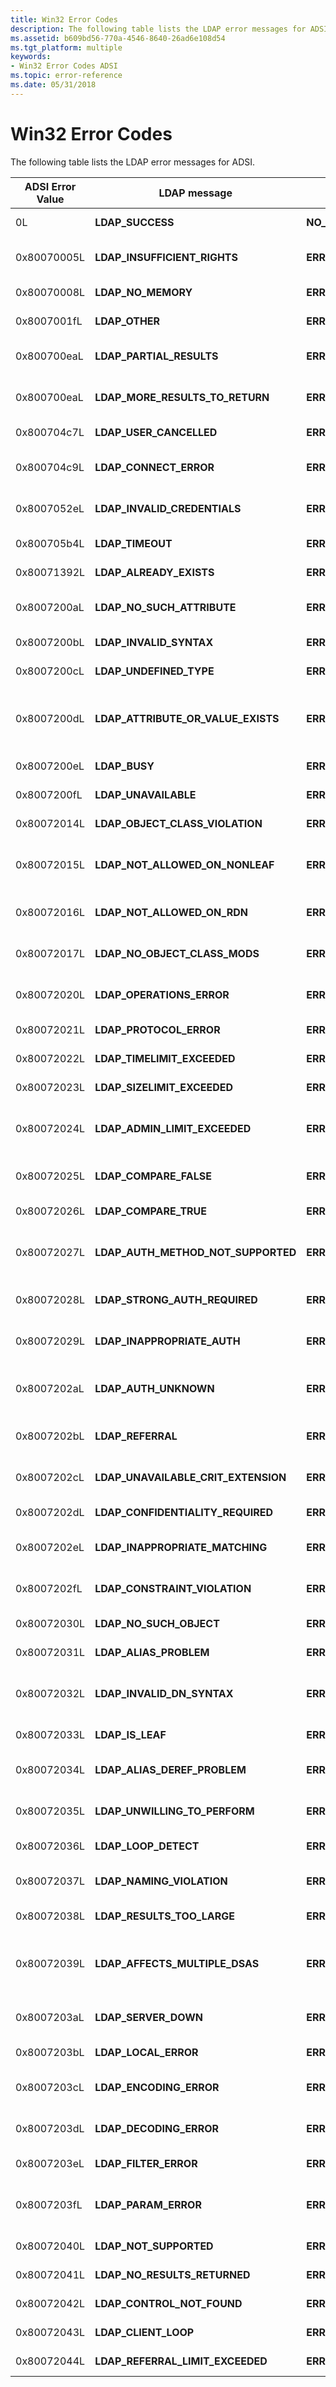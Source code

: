 ```yaml
---
title: Win32 Error Codes
description: The following table lists the LDAP error messages for ADSI.
ms.assetid: b609bd56-770a-4546-8640-26ad6e108d54
ms.tgt_platform: multiple
keywords:
- Win32 Error Codes ADSI
ms.topic: error-reference
ms.date: 05/31/2018
---
```


# Win32 Error Codes

The following table lists the LDAP error messages for ADSI.



| ADSI Error Value | LDAP message                           | Win32 message                               | Description                                      |
|------------------|----------------------------------------|---------------------------------------------|--------------------------------------------------|
| 0L               | **LDAP\_SUCCESS**                      | **NO\_ERROR**                               | Operation succeeded.                             |
| 0x80070005L      | **LDAP\_INSUFFICIENT\_RIGHTS**         | **ERROR\_ACCESS\_DENIED**                   | User has insufficient access rights.             |
| 0x80070008L      | **LDAP\_NO\_MEMORY**                   | **ERROR\_NOT\_ENOUGH\_MEMORY**              | System is out of memory.                         |
| 0x8007001fL      | **LDAP\_OTHER**                        | **ERROR\_GEN\_FAILURE**                     | Unknown error.                                   |
| 0x800700eaL      | **LDAP\_PARTIAL\_RESULTS**             | **ERROR\_MORE\_DATA**                       | Partial results and referrals received.          |
| 0x800700eaL      | **LDAP\_MORE\_RESULTS\_TO\_RETURN**    | **ERROR\_MORE\_DATA**                       | More results are to be returned.                 |
| 0x800704c7L      | **LDAP\_USER\_CANCELLED**              | **ERROR\_CANCELLED**                        | User canceled the operation.                     |
| 0x800704c9L      | **LDAP\_CONNECT\_ERROR**               | **ERROR\_CONNECTION\_REFUSED**              | Cannot establish the connection.                 |
| 0x8007052eL      | **LDAP\_INVALID\_CREDENTIALS**         | **ERROR\_LOGON\_FAILURE**                   | Supplied credential is not valid.                |
| 0x800705b4L      | **LDAP\_TIMEOUT**                      | **ERROR\_TIMEOUT**                          | Search timed out.                                |
| 0x80071392L      | **LDAP\_ALREADY\_EXISTS**              | **ERROR\_OBJECT\_ALREADY\_EXISTS**          | Object already exists.                           |
| 0x8007200aL      | **LDAP\_NO\_SUCH\_ATTRIBUTE**          | **ERROR\_DS\_NO\_ATTRIBUTE\_OR\_VALUE**     | Requested attribute does not exist.              |
| 0x8007200bL      | **LDAP\_INVALID\_SYNTAX**              | **ERROR\_DS\_INVALID\_ATTRIBUTE\_SYNTAX**   | Syntax is not valid.                             |
| 0x8007200cL      | **LDAP\_UNDEFINED\_TYPE**              | **ERROR\_DS\_ATTRIBUTE\_TYPE\_UNDEFINED**   | Type not defined.                                |
| 0x8007200dL      | **LDAP\_ATTRIBUTE\_OR\_VALUE\_EXISTS** | **ERROR\_DS\_ATTRIBUTE\_OR\_VALUE\_EXISTS** | Attribute exists or the value has been assigned. |
| 0x8007200eL      | **LDAP\_BUSY**                         | **ERROR\_DS\_BUSY**                         | Server is busy.                                  |
| 0x8007200fL      | **LDAP\_UNAVAILABLE**                  | **ERROR\_DS\_UNAVAILABLE**                  | Server is not available.                         |
| 0x80072014L      | **LDAP\_OBJECT\_CLASS\_VIOLATION**     | **ERROR\_DS\_OBJ\_CLASS\_VIOLATION**        | Object class violation.                          |
| 0x80072015L      | **LDAP\_NOT\_ALLOWED\_ON\_NONLEAF**    | **ERROR\_DS\_CANT\_ON\_NON\_LEAF**          | Operation is not allowed on a non- leaf object.  |
| 0x80072016L      | **LDAP\_NOT\_ALLOWED\_ON\_RDN**        | **ERROR\_DS\_CANT\_ON\_RDN**                | Operation is not allowed on an RDN.              |
| 0x80072017L      | **LDAP\_NO\_OBJECT\_CLASS\_MODS**      | **ERROR\_DS\_CANT\_MOD\_OBJ\_CLASS**        | Cannot modify object class.                      |
| 0x80072020L      | **LDAP\_OPERATIONS\_ERROR**            | **ERROR\_DS\_OPERATIONS\_ERROR**            | Operation error occurred.                        |
| 0x80072021L      | **LDAP\_PROTOCOL\_ERROR**              | **ERROR\_DS\_PROTOCOL\_ERROR**              | Protocol error occurred.                         |
| 0x80072022L      | **LDAP\_TIMELIMIT\_EXCEEDED**          | **ERROR\_DS\_TIMELIMIT\_EXCEEDED**          | Exceeded time limit.                             |
| 0x80072023L      | **LDAP\_SIZELIMIT\_EXCEEDED**          | **ERROR\_DS\_SIZELIMIT\_EXCEEDED**          | Exceeded size limit.                             |
| 0x80072024L      | **LDAP\_ADMIN\_LIMIT\_EXCEEDED**       | **ERROR\_DS\_ADMIN\_LIMIT\_EXCEEDED**       | Exceeded administration limit on the server.     |
| 0x80072025L      | **LDAP\_COMPARE\_FALSE**               | **ERROR\_DS\_COMPARE\_FALSE**               | Compare yielded **FALSE**.                       |
| 0x80072026L      | **LDAP\_COMPARE\_TRUE**                | **ERROR\_DS\_COMPARE\_TRUE**                | Compare yielded **TRUE**.                        |
| 0x80072027L      | **LDAP\_AUTH\_METHOD\_NOT\_SUPPORTED** | **ERROR\_DS\_AUTH\_METHOD\_NOT\_SUPPORTED** | The authentication method is not supported.      |
| 0x80072028L      | **LDAP\_STRONG\_AUTH\_REQUIRED**       | **ERROR\_DS\_STRONG\_AUTH\_REQUIRED**       | Strong authentication is required.               |
| 0x80072029L      | **LDAP\_INAPPROPRIATE\_AUTH**          | **ERROR\_DS\_INAPPROPRIATE\_AUTH**          | Authentication is inappropriate.                 |
| 0x8007202aL      | **LDAP\_AUTH\_UNKNOWN**                | **ERROR\_DS\_AUTH\_UNKNOWN**                | Unknown authentication error occurred.           |
| 0x8007202bL      | **LDAP\_REFERRAL**                     | **ERROR\_DS\_REFERRAL**                     | Cannot resolve referral.                         |
| 0x8007202cL      | **LDAP\_UNAVAILABLE\_CRIT\_EXTENSION** | **ERROR\_DS\_UNAVAILABLE\_CRIT\_EXTENSION** | Critical extension is unavailable.               |
| 0x8007202dL      | **LDAP\_CONFIDENTIALITY\_REQUIRED**    | **ERROR\_DS\_CONFIDENTIALITY\_REQUIRED**    | Confidentiality is required.                     |
| 0x8007202eL      | **LDAP\_INAPPROPRIATE\_MATCHING**      | **ERROR\_DS\_INAPPROPRIATE\_MATCHING**      | There was an inappropriate matching.             |
| 0x8007202fL      | **LDAP\_CONSTRAINT\_VIOLATION**        | **ERROR\_DS\_CONSTRAINT\_VIOLATION**        | There was a constrain violation.                 |
| 0x80072030L      | **LDAP\_NO\_SUCH\_OBJECT**             | **ERROR\_DS\_NO\_SUCH\_OBJECT**             | Object does not exist.                           |
| 0x80072031L      | **LDAP\_ALIAS\_PROBLEM**               | **ERROR\_DS\_ALIAS\_PROBLEM**               | Alias is not valid.                              |
| 0x80072032L      | **LDAP\_INVALID\_DN\_SYNTAX**          | **ERROR\_DS\_INVALID\_DN\_SYNTAX**          | Distinguished name has syntax that is not valid. |
| 0x80072033L      | **LDAP\_IS\_LEAF**                     | **ERROR\_DS\_IS\_LEAF**                     | The object is a leaf.                            |
| 0x80072034L      | **LDAP\_ALIAS\_DEREF\_PROBLEM**        | **ERROR\_DS\_ALIAS\_DEREF\_PROBLEM**        | Cannot dereference the alias.                    |
| 0x80072035L      | **LDAP\_UNWILLING\_TO\_PERFORM**       | **ERROR\_DS\_UNWILLING\_TO\_PERFORM**       | Server cannot perform operation.                 |
| 0x80072036L      | **LDAP\_LOOP\_DETECT**                 | **ERROR\_DS\_LOOP\_DETECT**                 | Loop was detected.                               |
| 0x80072037L      | **LDAP\_NAMING\_VIOLATION**            | **ERROR\_DS\_NAMING\_VIOLATION**            | There was a naming violation.                    |
| 0x80072038L      | **LDAP\_RESULTS\_TOO\_LARGE**          | **ERROR\_DS\_OBJECT\_RESULTS\_TOO\_LARGE**  | Results set is too large.                        |
| 0x80072039L      | **LDAP\_AFFECTS\_MULTIPLE\_DSAS**      | **ERROR\_DS\_AFFECTS\_MULTIPLE\_DSAS**      | Multiple directory service agents are affected.  |
| 0x8007203aL      | **LDAP\_SERVER\_DOWN**                 | **ERROR\_DS\_SERVER\_DOWN**                 | Cannot contact the LDAP server.                  |
| 0x8007203bL      | **LDAP\_LOCAL\_ERROR**                 | **ERROR\_DS\_LOCAL\_ERROR**                 | Local error occurred.                            |
| 0x8007203cL      | **LDAP\_ENCODING\_ERROR**              | **ERROR\_DS\_ENCODING\_ERROR**              | Encoding error occurred.                         |
| 0x8007203dL      | **LDAP\_DECODING\_ERROR**              | **ERROR\_DS\_DECODING\_ERROR**              | Decoding error occurred.                         |
| 0x8007203eL      | **LDAP\_FILTER\_ERROR**                | **ERROR\_DS\_FILTER\_UNKNOWN**              | The search filter is bad.                        |
| 0x8007203fL      | **LDAP\_PARAM\_ERROR**                 | **ERROR\_DS\_PARAM\_ERROR**                 | A bad parameter was passed to a function.        |
| 0x80072040L      | **LDAP\_NOT\_SUPPORTED**               | **ERROR\_DS\_NOT\_SUPPORTED**               | Feature not supported.                           |
| 0x80072041L      | **LDAP\_NO\_RESULTS\_RETURNED**        | **ERROR\_DS\_NO\_RESULTS\_RETURNED**        | Results are not returned.                        |
| 0x80072042L      | **LDAP\_CONTROL\_NOT\_FOUND**          | **ERROR\_DS\_CONTROL\_NOT\_FOUND**          | Control was not found.                           |
| 0x80072043L      | **LDAP\_CLIENT\_LOOP**                 | **ERROR\_DS\_CLIENT\_LOOP**                 | Client loop was detected.                        |
| 0x80072044L      | **LDAP\_REFERRAL\_LIMIT\_EXCEEDED**    | **ERROR\_DS\_REFERRAL\_LIMIT\_EXCEEDED**    | Exceeded referral limit.                         |



 

 

 




